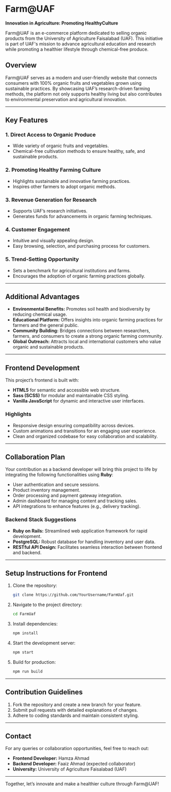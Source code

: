 # Farm@UAF

**Innovation in Agriculture: Promoting HealthyCulture**

Farm@UAF is an e-commerce platform dedicated to selling organic products from the University of Agriculture Faisalabad (UAF). This initiative is part of UAF's mission to advance agricultural education and research while promoting a healthier lifestyle through chemical-free produce.

## Overview

Farm@UAF serves as a modern and user-friendly website that connects consumers with 100% organic fruits and vegetables grown using sustainable practices. By showcasing UAF’s research-driven farming methods, the platform not only supports healthy living but also contributes to environmental preservation and agricultural innovation.

---

## Key Features

### 1. **Direct Access to Organic Produce**
- Wide variety of organic fruits and vegetables.
- Chemical-free cultivation methods to ensure healthy, safe, and sustainable products.

### 2. **Promoting Healthy Farming Culture**
- Highlights sustainable and innovative farming practices.
- Inspires other farmers to adopt organic methods.

### 3. **Revenue Generation for Research**
- Supports UAF’s research initiatives.
- Generates funds for advancements in organic farming techniques.

### 4. **Customer Engagement**
- Intuitive and visually appealing design.
- Easy browsing, selection, and purchasing process for customers.

### 5. **Trend-Setting Opportunity**
- Sets a benchmark for agricultural institutions and farms.
- Encourages the adoption of organic farming practices globally.

---

## Additional Advantages

- **Environmental Benefits:** Promotes soil health and biodiversity by reducing chemical usage.
- **Educational Platform:** Offers insights into organic farming practices for farmers and the general public.
- **Community Building:** Bridges connections between researchers, farmers, and consumers to create a strong organic farming community.
- **Global Outreach:** Attracts local and international customers who value organic and sustainable products.

---

## Frontend Development

This project’s frontend is built with:

- **HTML5** for semantic and accessible web structure.
- **Sass (SCSS)** for modular and maintainable CSS styling.
- **Vanilla JavaScript** for dynamic and interactive user interfaces.

### Highlights
- Responsive design ensuring compatibility across devices.
- Custom animations and transitions for an engaging user experience.
- Clean and organized codebase for easy collaboration and scalability.

---

## Collaboration Plan

Your contribution as a backend developer will bring this project to life by integrating the following functionalities using **Ruby**:

- User authentication and secure sessions.
- Product inventory management.
- Order processing and payment gateway integration.
- Admin dashboard for managing content and tracking sales.
- API integrations to enhance features (e.g., delivery tracking).

### Backend Stack Suggestions
- **Ruby on Rails:** Streamlined web application framework for rapid development.
- **PostgreSQL:** Robust database for handling inventory and user data.
- **RESTful API Design:** Facilitates seamless interaction between frontend and backend.

---

## Setup Instructions for Frontend

1. Clone the repository:
   ```bash
   git clone https://github.com/YourUsername/FarmUaf.git
   ```

2. Navigate to the project directory:
   ```bash
   cd FarmUaf
   ```

3. Install dependencies:
   ```bash
   npm install
   ```

4. Start the development server:
   ```bash
   npm start
   ```

5. Build for production:
   ```bash
   npm run build
   ```

---

## Contribution Guidelines

1. Fork the repository and create a new branch for your feature.
2. Submit pull requests with detailed explanations of changes.
3. Adhere to coding standards and maintain consistent styling.

---

## Contact

For any queries or collaboration opportunities, feel free to reach out:

- **Frontend Developer:** Hamza Ahmad
- **Backend Developer:** Faaiz Ahmad (expected collaborator)
- **University:** University of Agriculture Faisalabad (UAF)

---

Together, let’s innovate and make a healthier culture through Farm@UAF!

